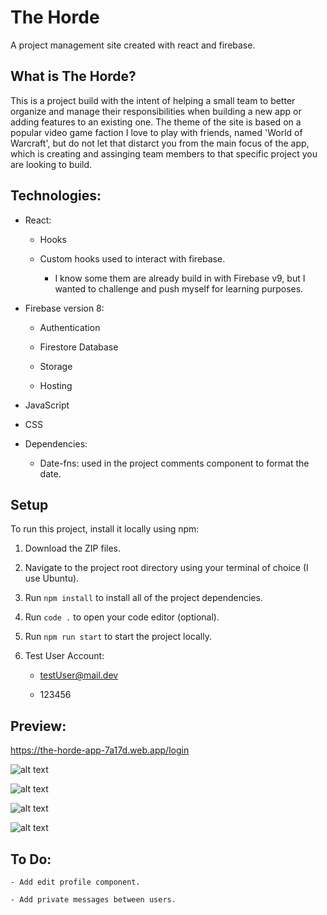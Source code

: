 # The Horde

A project management site created with react and firebase.

## What is The Horde?

This is a project build with the intent of helping a small team to better organize and manage their responsibilities when building a new app or adding features to an existing one. The theme of the site is based on a popular video game faction I love to play with friends, named 'World of Warcraft', but do not let that distarct you from the main focus of the app, which is creating and assinging team members to that specific project you are looking to build.

## Technologies:

- React:

  - Hooks

  - Custom hooks used to interact with firebase.

    - I know some them are already build in with Firebase v9, but I wanted to challenge and push myself for learning purposes.

- Firebase version 8:

  - Authentication

  - Firestore Database

  - Storage

  - Hosting

- JavaScript

- CSS

- Dependencies:

  - Date-fns: used in the project comments component to format the date.

## Setup

To run this project, install it locally using npm:

1. Download the ZIP files.

2. Navigate to the project root directory using your terminal of choice (I use Ubuntu).

3. Run `npm install` to install all of the project dependencies.

4. Run `code .` to open your code editor (optional).

5. Run `npm run start` to start the project locally.

6. Test User Account:

   - testUser@mail.dev

   - 123456

## Preview:

https://the-horde-app-7a17d.web.app/login

![alt text](https://github.com/SirDev97/the-horde/blob/main/src/assets/dashboard.jpeg?raw=true)

![alt text](https://github.com/SirDev97/the-horde/blob/main/src/assets/create.jpeg?raw=true)

![alt text](https://github.com/SirDev97/the-horde/blob/main/src/assets/filter.jpeg?raw=true)

![alt text](https://github.com/SirDev97/the-horde/blob/main/src/assets/projectDetails.jpeg?raw=true)

## To Do:

```
- Add edit profile component.

- Add private messages between users.

```

